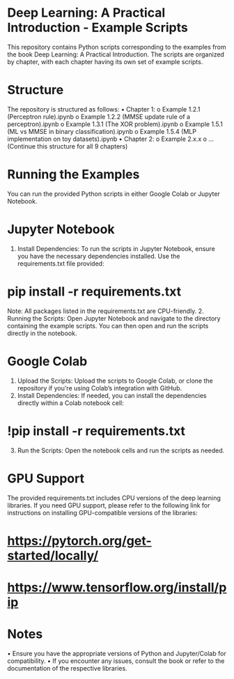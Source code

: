 # Deep Learning: A Practical Introduction - Example Scripts
This repository contains Python scripts corresponding to the examples from the book Deep Learning: A Practical Introduction. The scripts are organized by chapter, with each chapter having its own set of example scripts.
# Structure
The repository is structured as follows:
•	Chapter 1:
o	Example 1.2.1 (Perceptron rule).ipynb
o	Example 1.2.2 (MMSE update rule of a perceptron).ipynb
o	Example 1.3.1 (The XOR problem).ipynb
o	Example 1.5.1 (ML vs MMSE in binary classification).ipynb
o	Example 1.5.4 (MLP implementation on toy datasets).ipynb
•	Chapter 2:
o	Example 2.x.x
o	...
(Continue this structure for all 9 chapters)
# Running the Examples
You can run the provided Python scripts in either Google Colab or Jupyter Notebook.
# Jupyter Notebook
1.	Install Dependencies: To run the scripts in Jupyter Notebook, ensure you have the necessary dependencies installed. Use the requirements.txt file provided:
# pip install -r requirements.txt
Note: All packages listed in the requirements.txt are CPU-friendly.
2.	Running the Scripts: Open Jupyter Notebook and navigate to the directory containing the example scripts. You can then open and run the scripts directly in the notebook.
# Google Colab
1.	Upload the Scripts: Upload the scripts to Google Colab, or clone the repository if you're using Colab’s integration with GitHub.
2.	Install Dependencies: If needed, you can install the dependencies directly within a Colab notebook cell:
# !pip install -r requirements.txt
3.	Run the Scripts: Open the notebook cells and run the scripts as needed.
# GPU Support
The provided requirements.txt includes CPU versions of the deep learning libraries. If you need GPU support, please refer to the following link for instructions on installing GPU-compatible versions of the libraries:
# https://pytorch.org/get-started/locally/
# https://www.tensorflow.org/install/pip
# Notes
•	Ensure you have the appropriate versions of Python and Jupyter/Colab for compatibility.
•	If you encounter any issues, consult the book or refer to the documentation of the respective libraries.


